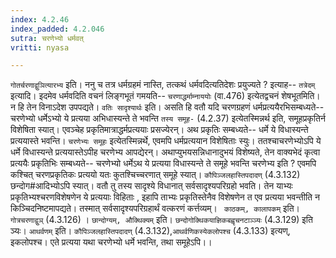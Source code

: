 ```yaml
---
index: 4.2.46
index_padded: 4.2.046
sutra: चरणेभ्यो धर्मवत्
vritti: nyasa

---
```

`गोतर्चरणाद्वुञित्यारभ्य` इति। ननु च तत्र धर्मग्रहमं नास्ति, तत्कथं धर्मवदित्यतिदेशः प्रयुज्यते ? इत्याह-- `तत्रेदम्` इत्यादि। इदमेव धर्मवदिति वचनं लिङ्गभूतं गमयति-- `चरणाद्धर्माम्नाययोः` (वा.476) इत्येतद्वचनं शेषभूतमिति। न हि तेन विनाऽदेश उपपद्यते। `वतिः सादृश्यार्थः` इति। असति हि वतौ यदि चरणग्रहणं धर्मप्रत्ययैरभिसम्बध्यते-- चरणेभ्यो धर्मेऽभ्यो ये प्रत्यया अभिधास्यन्ते ते भवन्ति `तस्य समूह-` (4.2.37) इत्येतस्मिन्नर्थ इति, समूहप्रकृतिर्न विशेषिता स्यात्। एवञ्चेह प्रकृतिमात्राद्धर्मप्रत्ययाः प्रसज्येरन्। अथ प्रकृतिः सम्बध्यते-- धर्मे ये विधास्यन्ते प्रत्ययास्ते भवन्ति। `चरणेभ्यः समूहः` इत्येतस्मिन्नर्थे, एवमपि धर्मप्रत्ययान विशेषिताः स्युः। ततश्चाचरणेभ्योऽपि ये धर्मे विधास्यन्ते प्रत्ययास्तेऽपीह चरणेभ्य आपद्येरन्। अथाप्युभयसन्निधानादुभयं विशेष्यते, तेन वाक्यभेदं कृत्वा प्रत्ययैः प्रकृतिभिः सम्बध्यते-- चरणेभ्यो धर्मेऽथ ये प्रत्यया विधास्यन्ते ते समूहे भवन्ति चरणेभ्य इति ? एवमपि कश्चित् चरणप्रकृतिकः प्रत्ययो यतः कुतश्चिच्चरणात् समूहे स्यात्। `कौपिञ्जलहास्तिपदादण्` (4.3.132) छन्दोग#आदिभ्योऽपि स्यात्। वतौ तु तस्य सादृश्ये विधानात् सर्वसादृश्यपरिग्रहो भवति। तेन याभ्यः प्रकृतिभ्यश्चरणविशेषणेन ये प्रत्ययाः विहिताः , इहापि ताभ्यः प्रकृतिस्तेनैव विशेषणेन त एव प्रत्यया भवन्तीति न किञ्चिदनिष्टमापद्यते। तस्मात् सर्वसादृश्यपरिग्रहार्थं वत्करणं कर्त्तव्यम्। ` काठकम्, कालापकम्` इति। `गोत्रचरणाद्वुञ्` (4.3.126) । `छान्दोग्यम्, औक्थिक्यम्` इति। `छन्दोगोक्थिकयाज्ञिकबह्वृचनटाञ्ञ्यः` (4.3.129) इति ञ्यः। `आथर्वणम्` इति। `कौपिञ्जलहास्तिपदादण्` (4.3.132),`आथर्वणिकस्येकलोपश्च` (4.3.133) इत्यण्, इकलोपश्च। एते प्रत्यया यथा चरणेभ्यो धर्मे भवन्ति, तथा समूहेऽपि।।